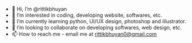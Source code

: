 - 👋 Hi, I’m @rittikbhuyan
- 👀 I’m interested in coding, developing website, softwares, etc. 
- 🌱 I’m currently learning python, UI/UX design, photoshop and illustrator.
- 💞️ I’m looking to collaborate on developing softwares, web design, etc.
- 📫 How to reach me - email me at rittikbhuyan0@gmail.com

<!---
rittikbhuyan/rittikbhuyan is a ✨ special ✨ repository because its `README.md` (this file) appears on your GitHub profile.
You can click the Preview link to take a look at your changes.
--->
